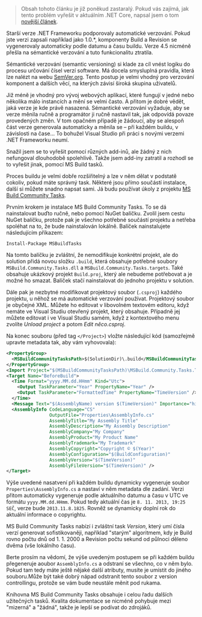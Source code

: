 <!-- dcterms:identifier = aspnetcz#5413 -->
<!-- dcterms:title = Jak na automatické verzování v nových verzích .NET a VS -->
<!-- dcterms:abstract = Starší verze .NET Frameworku podporovaly automatické verzování, kdy se část informace o verzi vygenerovala automaticky podle datumu a času. Verze 4.5 nicméně přešla na sémantické verzování a tuto funkcionalitu ztratila. Jak ji vrátit zpátky? -->
<!-- dcterms:creator = Michal Altair Valášek -->
<!-- dcterms:created = 2013-11-08T19:54:51.947+01:00 -->
<!-- dcterms:dateAccepted = 2013-11-08T19:54:52+01:00 -->
<!-- x4w:pictureWidth = 150 -->
<!-- x4w:pictureHeight = 150 -->
<!-- x4w:pictureUrl = /perex-pictures/20131108-jak-na-automaticke-verzovani-v-novych-verzich-net-a-vs.png -->

> Obsah tohoto článku je již poněkud zastaralý. Pokud vás zajímá, jak tento problém vyřešit v aktuálním .NET Core, napsal jsem o tom [novější článek](/2018/11/automaticke-verzovani-v-core).

Starší verze .NET Frameworku podporovaly automatické verzování. Pokud jste verzi zapsali například jako 1.0.*, komponenty Build a Revision se vygenerovaly automaticky podle datumu a času buildu. Verze 4.5 nicméně přešla na sémantické verzování a tuto funkcionalitu ztratila.

Sémantické verzování (semantic versioning) si klade za cíl vnést logiku do procesu určování čísel verzí software. Má docela smysluplná pravidla, která lze nalézt na webu [SemVer.org](https://www.semver.org). Tento postup je velmi vhodný pro verzování komponent a dalších věcí, na kterých závisí široká skupina uživatelů.

Již méně je vhodný pro vývoj webových aplikací, které fungují v jedné nebo několika málo instancích a mění se velmi často. A přitom je dobré vědět, jaká verze je kde právě nasazená. Sémantické verzování vyžaduje, aby se verze měnila ručně a programátor ji ručně nastavil tak, jak odpovídá povaze provedených změn. V tom opačném případě je žádoucí, aby se alespoň část verze generovala automaticky a měnila se – při každém buildu, v závislosti na čase… To bohužel Visual Studio při práci s novými verzemi .NET Frameworku neumí.

Snažil jsem se to vyřešit pomocí různých add-inů, ale žádný z nich nefungoval dlouhodobě spolehlivě. Takže jsem add-iny zatratil a rozhodl se to vyřešit jinak, pomocí MS Build tasků.

Proces buildu je velmi dobře rozšiřitelný a lze v něm dělat v podstatě cokoliv, pokud máte správný task. Některé jsou přímo součástí instalace, další si můžete snadno napsat sami. Já budu používat úkoly z projektu [MS Build Community Tasks](https://github.com/loresoft/msbuildtasks/).

Prvním krokem je instalace MS Build Community Tasks. To se dá nainstalovat buďto ručně, nebo pomocí NuGet balíčku. Zvolil jsem cestu NuGet balíčku, protože pak je všechno potřebné součástí projektu a netřeba spoléhat na to, že bude nainstalován lokálně. Balíček nainstalujete následujícím příkazem:

```
Install-Package MSBuildTasks
```

Na tomto balíčku je zvláštní, že nemodifikuje konkrétní projekt, ale do solution přidá novou složku `.build`, která obsahuje potřebné soubory `MSBuild.Community.Tasks.dll` a `MSBuild.Community.Tasks.targets`. Také obsahuje ukázkový projekt `Build.proj`, který ale nebudeme potřebovat a je možné ho smazat. Balíček stačí nainstalovat do jednoho projektu v solution.

Dále pak je nezbytné modifikovat projektový soubor (`.csproj`) každého projektu, u něhož se má automatické verzování používat. Projektový soubor je obyčejné XML. Můžete ho editovat v libovolném textovém editoru, když nemáte ve Visual Studiu otevřený projekt, který obsahuje. Případně jej můžete editovat i ve Visual Studiu samém, když z kontextového menu zvolíte _Unload project_ a potom _Edit něco.csproj_.

Na konec souboru (před tag `</Project>`)  vložte následující kód (samozřejmě upravte metadata tak, aby vám vyhovovala):

```xml
<PropertyGroup>
  <MSBuildCommunityTasksPath>$(SolutionDir)\.build</MSBuildCommunityTasksPath>
</PropertyGroup>
<Import Project="$(MSBuildCommunityTasksPath)\MSBuild.Community.Tasks.Targets" />
<Target Name="BeforeBuild">
  <Time Format="yyyy.MM.dd.HHmm" Kind="Utc">
    <Output TaskParameter="Year" PropertyName="Year" />
    <Output TaskParameter="FormattedTime" PropertyName="TimeVersion" />
  </Time>
  <Message Text="$(AssemblyName) version $(TimeVersion)" Importance="high" />
  <AssemblyInfo CodeLanguage="CS"
                OutputFile="Properties\AssemblyInfo.cs"
                AssemblyTitle="My Assembly Title"
                AssemblyDescription="My Assembly Description"
                AssemblyCompany="My Company"
                AssemblyProduct="My Product Name"
                AssemblyTrademark="My Trademark"
                AssemblyCopyright="Copyright © $(Year)"
                AssemblyConfiguration="$(BuildConfiguration)"
                AssemblyVersion="$(TimeVersion)"
                AssemblyFileVersion="$(TimeVersion)" />
</Target>
```

Výše uvedené nasatvení při každém buildu dynamicky vygeneruje soubor `Properties\AssemblyInfo.cs` a nastaví v něm metadata dle zadání. Verzi přitom automaticky vygeneruje podle aktuálního datumu a času v UTC ve formátu `yyyy.MM.dd.HHmm`. Pokud tedy aktuální čas je `8. 11. 2013, 19:25 SEČ`, verze bude `2013.11.8.1825`. Rovněž se dynamicky doplní rok do aktuální informace o copyrightu.

MS Build Community Tasks nabízí i zvláštní task _Version_, který umí čísla verzí generovat sofistikovaněji, například "starým" algoritmem, kdy je Build rovno počtu dnů od 1. 1. 2000 a Revision počtu sekund od půlnoci děleno dvěma (vše lokálního času).

Berte prosím na vědomí, že výše uvedeným postupem se při každém buildu přegeneruje aoubor `AssemblyInfo.cs` a odstraní se všechno, co v něm bylo. Pokud tam tedy máte ještě nějaké další atributy, musíte je umístit do jiného souboru.Může být také dobrý nápad odstranit tento soubor z version controllingu, protože se vám bude neustále měnit pod rukama.

Knihovna MS Build Community Tasks obsahuje i celou řadu dalších užitečných tasků. Kvalita dokumentace se nicméně pohybuje mezi "mizerná" a "žádná", takže je lepší se podívat do zdrojáků.
